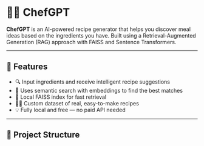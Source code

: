# 👨‍🍳 ChefGPT

**ChefGPT** is an AI-powered recipe generator that helps you discover meal ideas based on the ingredients you have. Built using a Retrieval-Augmented Generation (RAG) approach with FAISS and Sentence Transformers.

---

## 🚀 Features

- 🔍 Input ingredients and receive intelligent recipe suggestions
- 🧠 Uses semantic search with embeddings to find the best matches
- 💾 Local FAISS index for fast retrieval
- 🧑‍🍳 Custom dataset of real, easy-to-make recipes
- 💡 Fully local and free — no paid API needed

---

## 📁 Project Structure

